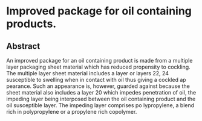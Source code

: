 # Improved package for oil containing products.

## Abstract
An improved package for an oil containing product is made from a multiple layer packaging sheet material which has reduced propensity to cockling. The multiple layer sheet material includes a layer or layers 22, 24 susceptible to swelling when in contact with oil thus giving a cockled ap pearance. Such an appearance is, however, guarded against because the sheet material also includes a layer 20 which impedes penetration of oil, the impeding layer being interposed between the oil containing product and the oil susceptible layer. The impeding layer comprises po lypropylene, a blend rich in polypropylene or a propylene rich copolymer.